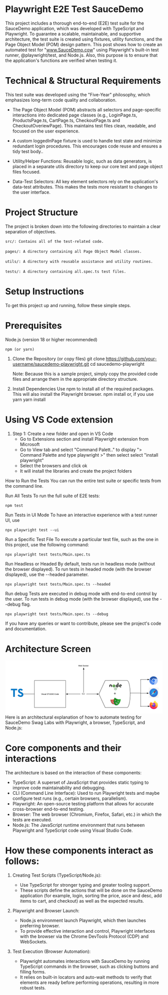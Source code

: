 # Playwright E2E Test SauceDemo
This project includes a thorough end-to-end (E2E) test suite for the SauceDemo application, which was developed with TypeScript and Playwright. To guarantee a scalable, maintainable, and supportive architecture, the test suite is created using fixtures, utility functions, and the Page Object Model (POM) design pattern. This post shows how to create an automated test for "www.SauceDemo.cow" using Playwright's built-in test runner, @playwright/test, and Node.js. Also, this purpose is to ensure that the application's functions are verified when testing it.

# Technical & Structural Requirements
This test suite was developed using the "Five-Year" philosophy, which emphasizes long-term code quality and collaboration.

- The Page Object Model (POM) abstracts all selectors and page-specific interactions into dedicated page classes (e.g., LoginPage.ts, ProductsPage.ts, CartPage.ts, CheckoutPage.ts and CheckoutOveriewPage).  This maintains test files clean, readable, and focused on the user experience.

- A custom loggedInPage fixture is used to handle test state and minimize redundant login procedures.  This encourages code reuse and ensures a tidy test body..

- Utility/Helper Functions: Reusable logic, such as data generators, is placed in a separate utils directory to keep our core test and page object files focused.

- Data-Test Selectors: All key element selectors rely on the application's data-test attributes.  This makes the tests more resistant to changes to the user interface.

# Project Structure
The project is broken down into the following directories to maintain a clear separation of objectives.

    src/: Contains all of the test-related code.

    pages/: A directory containing all Page Object Model classes.

    utils/: A directory with reusable assistance and utility routines.

    tests/: A directory containing all.spec.ts test files.

# Setup Instructions
To get this project up and running, follow these simple steps.

# Prerequisites
Node.js (version 18 or higher recommended)

    npm (or yarn)

1. Clone the Repository (or copy files)
    git clone https://github.com/your-username/saucedemo-playwright.git
    cd saucedemo-playwright

    Note: Because this is a sample project, simply copy the provided code files and arrange them in the appropriate directory structure.

2. Install Dependencies
Use npm to install all of the required packages.  This will also install the Playwright browser.
    npm install
    or, if you use yarn
    yarn install

# Using VS Code extension
1. Step 1: Create a new folder and open in VS Code
    - Go to Extensions section and install Playwright extension from Microsoft
    - Go to View tab and select "Command Palett.." to display "> Command Palette and type playwright >" then select select "install playwright"
    - Select the browsers and click ok
    - It will install the libraries and create the project folders


How to Run the Tests
You can run the entire test suite or specific tests from the command line.

Run All Tests
To run the full suite of E2E tests:

    npm test

Run Tests in UI Mode
To have an interactive experience with a test runner UI, use

    npx playwright test --ui

Run a Specific Test File
To execute a particular test file, such as the one in this project, use the following command:

    npx playwright test tests/Main.spec.ts

Run Headless or Headed
By default, tests run in headless mode (without the browser displayed).  To run tests in headed mode (with the browser displayed), use the --headed parameter.
    
    npx playwright test tests/Main.spec.ts --headed

Run debug
Tests are executed in debug mode with end-to-end control by the user.  To run tests in debug mode (with the browser displayed), use the --debug flag.

    npx playwright test tests/Main.spec.ts --debug

If you have any queries or want to contribute, please see the project's code and documentation.


# Architecture Screen
![Screenshot](https://github.com/ijc3093/Playwright_E2E_Test_SauceDemo/blob/master/Blank%20Diagram.png)
Here is an architectural explanation of how to automate testing for SauceDemo Swag Labs with Playwright, a browser, TypeScript, and Node.js:

# Core components and their interactions
The architecture is based on the interaction of these components:
- TypeScript: A superset of JavaScript that provides static typing to improve code maintainability and debugging.
- CLI (Command Line Interface): Used to run Playwright tests and maybe configure test runs (e.g., certain browsers, parallelism).
- Playwright: An open-source testing platform that allows for accurate cross-browser end-to-end testing.
- Browser: The web browser (Chromium, Firefox, Safari, etc.) in which the tests are executed.
- Node.js: The JavaScript runtime environment that runs between Playwright and TypeScript code using Visual Studio Code.

# How these components interact as follows:
1. Creating Test Scripts (TypeScript/Node.js): 
    - Use TypeScript for stronger typing and greater tooling support.
    - These scripts define the actions that will be done on the SauceDemo application (for example, login, sorting the price, asce and desc, add items to cart, and checkout) as well as the expected results.

2. Playwright and Browser Launch: 
    - Node.js environment launch Playwright, which then launches preferring browser.
    - To provide effective interaction and control, Playwright interfaces with the browser via the Chrome DevTools Protocol (CDP) and WebSockets.

3. Test Execution (Browser Automation): 
    - Playwright automates interactions with SauceDemo by running TypeScript commands in the browser, such as clicking buttons and filling forms.
    - It relies on built-in locators and auto-wait methods to verify that elements are ready before performing operations, resulting in more robust tests.
